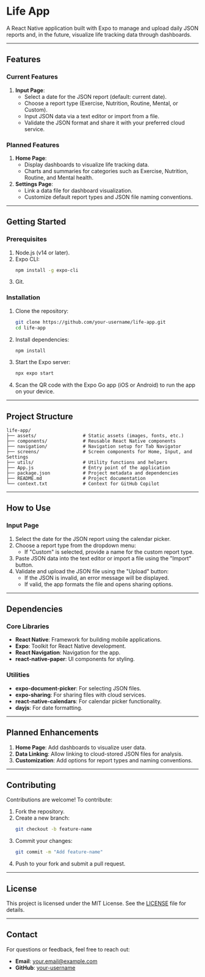 # **Life App**

A React Native application built with Expo to manage and upload daily JSON reports and, in the future, visualize life tracking data through dashboards.

---

## **Features**

### **Current Features**
1. **Input Page**:
   - Select a date for the JSON report (default: current date).
   - Choose a report type (Exercise, Nutrition, Routine, Mental, or Custom).
   - Input JSON data via a text editor or import from a file.
   - Validate the JSON format and share it with your preferred cloud service.
   
### **Planned Features**
1. **Home Page**:
   - Display dashboards to visualize life tracking data.
   - Charts and summaries for categories such as Exercise, Nutrition, Routine, and Mental health.
2. **Settings Page**:
   - Link a data file for dashboard visualization.
   - Customize default report types and JSON file naming conventions.

---

## **Getting Started**

### **Prerequisites**
1. Node.js (v14 or later).
2. Expo CLI:
   ```bash
   npm install -g expo-cli
   ```
3. Git.

### **Installation**

1. Clone the repository:
   ```bash
   git clone https://github.com/your-username/life-app.git
   cd life-app
   ```

2. Install dependencies:
   ```bash
   npm install
   ```

3. Start the Expo server:
   ```bash
   npx expo start
   ```

4. Scan the QR code with the Expo Go app (iOS or Android) to run the app on your device.

---

## **Project Structure**

```
life-app/
├── assets/                 # Static assets (images, fonts, etc.)
├── components/             # Reusable React Native components
├── navigation/             # Navigation setup for Tab Navigator
├── screens/                # Screen components for Home, Input, and Settings
├── utils/                  # Utility functions and helpers
├── App.js                  # Entry point of the application
├── package.json            # Project metadata and dependencies
├── README.md               # Project documentation
└── context.txt             # Context for GitHub Copilot
```

---

## **How to Use**

### **Input Page**
1. Select the date for the JSON report using the calendar picker.
2. Choose a report type from the dropdown menu:
   - If "Custom" is selected, provide a name for the custom report type.
3. Paste JSON data into the text editor or import a file using the "Import" button.
4. Validate and upload the JSON file using the "Upload" button:
   - If the JSON is invalid, an error message will be displayed.
   - If valid, the app formats the file and opens sharing options.

---

## **Dependencies**

### **Core Libraries**
- **React Native**: Framework for building mobile applications.
- **Expo**: Toolkit for React Native development.
- **React Navigation**: Navigation for the app.
- **react-native-paper**: UI components for styling.

### **Utilities**
- **expo-document-picker**: For selecting JSON files.
- **expo-sharing**: For sharing files with cloud services.
- **react-native-calendars**: For calendar picker functionality.
- **dayjs**: For date formatting.

---

## **Planned Enhancements**
1. **Home Page**: Add dashboards to visualize user data.
2. **Data Linking**: Allow linking to cloud-stored JSON files for analysis.
3. **Customization**: Add options for report types and naming conventions.

---

## **Contributing**

Contributions are welcome! To contribute:
1. Fork the repository.
2. Create a new branch:
   ```bash
   git checkout -b feature-name
   ```
3. Commit your changes:
   ```bash
   git commit -m "Add feature-name"
   ```
4. Push to your fork and submit a pull request.

---

## **License**

This project is licensed under the MIT License. See the [LICENSE](LICENSE) file for details.

---

## **Contact**

For questions or feedback, feel free to reach out:
- **Email**: your.email@example.com
- **GitHub**: [your-username](https://github.com/your-username)
